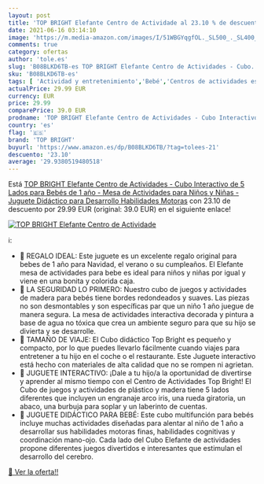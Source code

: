 ```yaml
---
layout: post
title: 'TOP BRIGHT Elefante Centro de Actividade al 23.10 % de descuento'
date: 2021-06-16 03:14:10
image: 'https://m.media-amazon.com/images/I/51WBGYqgfOL._SL500_._SL400_.jpg'
comments: true
category: ofertas
author: 'tole.es'
slug: 'B08BLKD6TB-es TOP BRIGHT Elefante Centro de Actividades - Cubo...'
sku: 'B08BLKD6TB-es'
tags: [ 'Actividad y entretenimiento','Bebé','Centros de actividades estáticos para bebés','bebés','top bright', ]
actualPrice: 29.99 EUR
currency: EUR
price: 29.99
comparePrice: 39.0 EUR
prodname: 'TOP BRIGHT Elefante Centro de Actividades - Cubo Interactivo de 5 Lados para Bebés de 1 año - Mesa de Actividades para Niños y Niñas - Juguete Didáctico para Desarrollo Habilidades Motoras'
country: 'es'
flag: '🇪🇸'
brand: 'TOP BRIGHT'
buyurl: 'https://www.amazon.es/dp/B08BLKD6TB/?tag=tolees-21'
descuento: '23.10'
average: '29.9380519480518'
---
```


Está [TOP BRIGHT Elefante Centro de Actividades - Cubo Interactivo de 5 Lados para Bebés de 1 año - Mesa de Actividades para Niños y Niñas - Juguete Didáctico para Desarrollo Habilidades Motoras](https://www.amazon.es/dp/B08BLKD6TB/?tag=tolees-21) con 23.10 de descuento por 29.99 EUR (original: 39.0 EUR) en el siguiente enlace!

[![TOP BRIGHT Elefante Centro de Actividade](https://m.media-amazon.com/images/I/51WBGYqgfOL._SL500_._SL400_.jpg)](https://www.amazon.es/dp/B08BLKD6TB/?tag=tolees-21)

ℹ️:

- 💙 REGALO IDEAL: Este juguete es un excelente regalo original para bebes de 1 año para Navidad, el verano o su cumpleaños. El Elefante mesa de actividades para bebe es ideal para niños y niñas por igual y viene en una bonita y colorida caja.
- 💙 LA SEGURIDAD LO PRIMERO: Nuestro cubo de juegos y actividades de madera para bebés tiene bordes redondeados y suaves. Las piezas no son desmontables y son específicas par que un niño 1 año juegue de manera segura. La mesa de actividades interactiva decorada y pintura a base de agua no tóxica que crea un ambiente seguro para que su hijo se divierta y se desarrolle.
- 💙 TAMAÑO DE VIAJE: El Cubo didáctico Top Bright es pequeño y compacto, por lo que puedes llevarlo fácilmente cuando viajes para entretener a tu hijo en el coche o el restaurante. Este Juguete interactivo está hecho con materiales de alta calidad que no se rompen ni agrietan.
- 💙 JUGUETE INTERACTIVO: ¡Dale a tu hijo/a la oportunidad de divertirse y aprender al mismo tiempo con el Centro de Actividades Top Bright! El Cubo de juegos y actividades de plástico y madera tiene 5 lados diferentes que incluyen un engranaje arco iris, una rueda giratoria, un abaco, una burbuja para soplar y un laberinto de cuentas.
- 💙 JUGUETE DIDÁCTICO PARA BEBÉ: Este cubo multifunción para bebés incluye muchas actividades diseñadas para alentar al niño de 1 año a desarrollar sus habilidades motoras finas, habilidades cognitivas y coordinación mano-ojo. Cada lado del Cubo Elefante de actividades propone diferentes juegos divertidos e interesantes que estimulan el desarrollo del cerebro.

[🛒 Ver la oferta!!](https://www.amazon.es/dp/B08BLKD6TB/?tag=tolees-21)
